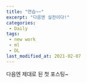```yaml
---
title: "연습~~"
excerpt: "다음엔 실전이다!"
categories:
 - Daily
tags:
 - new work
 - ml
 - DL
last_modified_at: 2021-02-07
---
```


다음엔 제대로 된 첫 포스팅~

